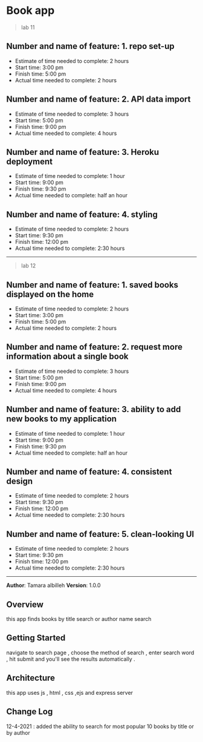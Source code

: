 # Book app

> lab 11
## Number and name of feature: 1. repo set-up
* Estimate of time needed to complete: 2 hours
* Start time: 3:00 pm 
* Finish time: 5:00 pm
* Actual time needed to complete: 2 hours

## Number and name of feature: 2. API data import
* Estimate of time needed to complete: 3 hours
* Start time: 5:00 pm 
* Finish time: 9:00 pm
* Actual time needed to complete: 4 hours

## Number and name of feature: 3. Heroku deployment
* Estimate of time needed to complete: 1 hour
* Start time: 9:00 pm 
* Finish time: 9:30 pm
* Actual time needed to complete: half an hour

## Number and name of feature: 4. styling
* Estimate of time needed to complete: 2 hours
* Start time: 9:30 pm 
* Finish time: 12:00 pm
* Actual time needed to complete: 2:30 hours
***
> lab 12
## Number and name of feature: 1.  saved books displayed on the home 
* Estimate of time needed to complete: 2 hours
* Start time: 3:00 pm 
* Finish time: 5:00 pm
* Actual time needed to complete: 2 hours

## Number and name of feature: 2. request more information about a single book
* Estimate of time needed to complete: 3 hours
* Start time: 5:00 pm 
* Finish time: 9:00 pm
* Actual time needed to complete: 4 hours

## Number and name of feature: 3. ability to add new books to my application 
* Estimate of time needed to complete: 1 hour
* Start time: 9:00 pm 
* Finish time: 9:30 pm
* Actual time needed to complete: half an hour

## Number and name of feature: 4.  consistent design
* Estimate of time needed to complete: 2 hours
* Start time: 9:30 pm 
* Finish time: 12:00 pm
* Actual time needed to complete: 2:30 hours

## Number and name of feature: 5.  clean-looking UI
* Estimate of time needed to complete: 2 hours
* Start time: 9:30 pm 
* Finish time: 12:00 pm
* Actual time needed to complete: 2:30 hours
***

**Author**: Tamara albilleh
**Version**: 1.0.0 
<!-- (increment the patch/fix version number if you make more commits past your first submission) -->

## Overview
this app finds books by title search or author name search
<!-- Provide a high level overview of what this application is and why you are building it, beyond the fact that it's an assignment for a Code 301 class. (i.e. What's your problem domain?) -->

## Getting Started
navigate to search page , choose the method of search , enter search word , hit submit and you'll see the results automatically .
<!-- What are the steps that a user must take in order to build this app on their own machine and get it running? -->

## Architecture
this app uses js , html , css ,ejs and express server 
<!-- Provide a detailed description of the application design. What technologies (languages, libraries, etc) you're using, and any other relevant design information. -->

## Change Log
12-4-2021 : added the ability to search for most popular 10 books by title or by author 
<!-- Use this area to document the iterative changes made to your application as each feature is successfully implemented. Use time stamps. Here's an examples:

01-01-2001 4:59pm - Application now has a fully-functional express server, with GET and POST routes for the book resource.

## Credits and Collaborations
<!-- Give credit (and a link) to other people or resources that helped you build this application. -->
